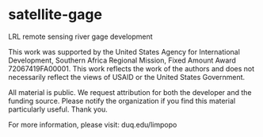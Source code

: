 # satellite-gage
LRL remote sensing river gage development

This work was supported by the United States Agency for International Development, Southern Africa Regional Mission, Fixed Amount Award 72067419FA00001. This work reflects the work of the authors and does not necessarily reflect the views of USAID or the United States Government.

All material is public.  We request attribution for both the developer and the funding source.  Please notify the organization if you find this material particularly useful.  Thank you.

For more information, please visit: duq.edu/limpopo
